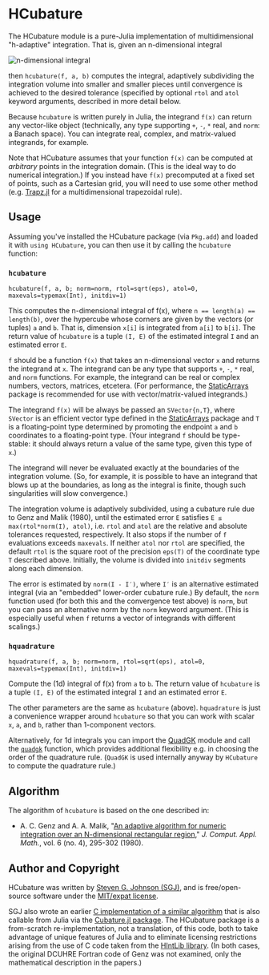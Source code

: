 # HCubature

The HCubature module is a pure-Julia implementation of
multidimensional "h-adaptive" integration.  That is, given
an n-dimensional integral

![n-dimensional integral](integral.png)

then `hcubature(f, a, b)` computes the integral, adaptively subdividing
the integration volume into smaller and smaller pieces until convergence
is achieved to the desired tolerance (specified by optional `rtol` and
`atol` keyword arguments, described in more detail below.

Because `hcubature` is written purely in Julia, the integrand `f(x)`
can return any vector-like object (technically, any type supporting
`+`, `-`, `*` real, and `norm`: a Banach space).  You can integrate
real, complex, and matrix-valued integrands, for example.

Note that HCubature assumes that your function `f(x)` can be computed at
*arbitrary* points in the integration domain.   (This is the ideal
way to do numerical integration.)  If you instead have `f(x)` precomputed
at a fixed set of points, such as a Cartesian grid, you will need to
use some other method (e.g. [Trapz.jl](https://github.com/francescoalemanno/Trapz.jl) for
a multidimensional trapezoidal rule).

## Usage

Assuming you've installed the HCubature package (via `Pkg.add`) and
loaded it with `using HCubature`, you can then use it by calling
the `hcubature` function:

### `hcubature`

    hcubature(f, a, b; norm=norm, rtol=sqrt(eps), atol=0, maxevals=typemax(Int), initdiv=1)

This computes the n-dimensional integral of f(x), where `n == length(a) == length(b)`,
over the hypercube whose corners are given by the vectors (or tuples) `a` and `b`.
That is, dimension `x[i]` is integrated from `a[i]` to `b[i]`.  The
return value of `hcubature` is a tuple `(I, E)` of the estimated integral
`I` and an estimated error `E`.

`f` should be a function `f(x)` that takes an n-dimensional vector `x`
and returns the integrand at `x`.   The integrand can be any type that supports
`+`, `-`, `*` real, and `norm` functions.  For example, the integrand
can be real or complex numbers, vectors, matrices, etcetera.
(For performance, the [StaticArrays](https://github.com/JuliaArrays/StaticArrays.jl)
package is recommended for use with vector/matrix-valued integrands.)

The integrand `f(x)` will be always be passed an `SVector{n,T}`,
where `SVector` is an efficient vector type defined in the [StaticArrays](https://github.com/JuliaArrays/StaticArrays.jl)
package and `T` is a floating-point type determined by promoting
the endpoint `a` and `b` coordinates to a floating-point type.
(Your integrand `f` should be type-stable: it should always return
a value of the same type, given this type of `x`.)

The integrand will never be evaluated exactly at the boundaries of the
integration volume.  (So, for example, it is possible to have an
integrand that blows up at the boundaries, as long as the integral
is finite, though such singularities will slow convergence.)

The integration volume is adaptively subdivided, using a cubature
rule due to Genz and Malik (1980), until the estimated error `E`
satisfies `E ≤ max(rtol*norm(I), atol)`, i.e. `rtol` and `atol` are
the relative and absolute tolerances requested, respectively.
It also stops if the number of `f` evaluations exceeds `maxevals`.
If neither `atol` nor `rtol` are specified, the
default `rtol` is the square root of the precision `eps(T)`
of the coordinate type `T` described above.
Initially, the volume is divided into `initdiv` segments along each dimension.

The error is estimated by `norm(I - I′)`, where `I′` is an alternative
estimated integral (via an "embedded" lower-order cubature rule.)
By default, the `norm` function used (for both this and the convergence
test above) is `norm`, but you can pass an alternative norm by
the `norm` keyword argument.  (This is especially useful when `f`
returns a vector of integrands with different scalings.)

### `hquadrature`

    hquadrature(f, a, b; norm=norm, rtol=sqrt(eps), atol=0, maxevals=typemax(Int), initdiv=1)

Compute the (1d) integral of f(x) from `a` to `b`.  The
return value of `hcubature` is a tuple `(I, E)` of the estimated integral
`I` and an estimated error `E`.

The other parameters are the same as `hcubature` (above).  `hquadrature`
is just a convenience wrapper around `hcubature` so that you can work
with scalar `x`, `a`, and `b`, rather than 1-component vectors.

Alternatively, for 1d integrals you can import the [QuadGK](https://github.com/JuliaMath/QuadGK.jl) module
and call the [`quadgk`](https://juliamath.github.io/QuadGK.jl/stable/#QuadGK.quadgk) function, which provides additional flexibility
e.g. in choosing the order of the quadrature rule.  (`QuadGK` is used
internally anyway by `HCubature` to compute the quadrature rule.)

## Algorithm

The algorithm of `hcubature` is based on the one described in:

* A. C. Genz and A. A. Malik, "[An adaptive algorithm for numeric integration over an N-dimensional rectangular region](https://doi.org/10.1016/0771-050X(80)90039-X)," *J. Comput. Appl. Math.*, vol. 6 (no. 4), 295-302 (1980).

## Author and Copyright

HCubature was written by [Steven G. Johnson
(SGJ)](http://math.mit.edu/~stevenj/), and is free/open-source
software under the [MIT/expat license](LICENSE.md).

SGJ also wrote an earlier [C implementation of a similar
algorithm](http://ab-initio.mit.edu/wiki/index.php/Cubature) that is
also callable from Julia via the [Cubature.jl
package](https://github.com/stevengj/Cubature.jl).  The HCubature
package is a from-scratch re-implementation, not a translation, of
this code, both to take advantage of unique features of Julia and to
eliminate licensing restrictions arising from the use of C code taken
from the [HIntLib library](http://mint.sbg.ac.at/HIntLib/).   (In both
cases, the original DCUHRE Fortran code of Genz was not examined, only
the mathematical description in the papers.)
